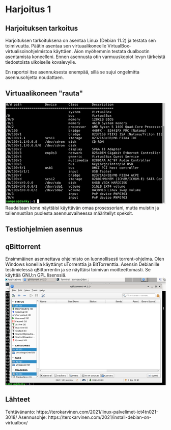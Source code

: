 <h1>Harjoitus 1</h1>
<h2>Harjoituksen tarkoitus</h2>
<p>Harjoituksen tarkoituksena on asentaa Linux (Debian 11.2) ja testata sen toimivuutta. 
Päätin asentaa sen virtuaalikoneelle VirtualBox- virtualisoinohjelmistoa käyttäen. Aion myöhemmin testata dualbootin asentamista koneelleni. Ennen asennusta otin varmuuskopiot levyn tärkeistä tiedostoista ulkoiselle kovalevylle. 

En raportoi itse asennuksesta enempää, sillä se sujui ongelmitta asennusohjetta noudattaen.
</p>
<h2>Virtuaalikoneen "rauta"</h2>
<p><img alt="Image" title="Rauta" src="/images/speksit.png" />
Raudaltaan kone näyttäisi käyttävän omaa prosessoriani, mutta muistin ja tallennustilan puolesta asennusvaiheessa määritellyt speksit.
</p>

<h2>Testiohjelmien asennus<h2>
<h2>qBittorrent</h2>
<p>Ensimmäinen asennettava ohjelmisto on luonnollisesti torrent-ohjelma. Olen Windows koneilla käyttänyt uTorrenttia ja BitTorrenttia. Asensin Debianille testimielessä qBittorrentin ja se näyttäisi toimivan moitteettomasti. Se käyttää GNU:n GPL lisenssiä. 
<img alt="Image" title="Rauta" src="/images/qbittorrent.png" />
</p>

<h2>Lähteet</h2>
<p>Tehtävänanto: https://terokarvinen.com/2021/linux-palvelimet-ict4tn021-3018/
Asennusohje: https://terokarvinen.com/2021/install-debian-on-virtualbox/

</p>